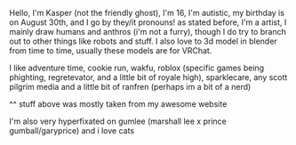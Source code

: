 Hello, I'm Kasper (not the friendly ghost), I'm 16, I'm autistic, my birthday is on August 30th, and I go by they/it pronouns! 
as stated before, I'm a artist, I mainly draw humans and anthros (i'm not a furry), though I do try to branch out to other things like robots and stuff. 
I also love to 3d model in blender from time to time, usually these models are for VRChat.

I like adventure time, cookie run, wakfu, roblox (specific games being phighting, regretevator, and a little bit of royale high), 
sparklecare, any scott pilgrim media and a little bit of ranfren (perhaps im a bit of a nerd)

^^ stuff above was mostly taken from my awesome website

I'm also very hyperfixated on gumlee (marshall lee x prince gumball/garyprice) and i love cats
